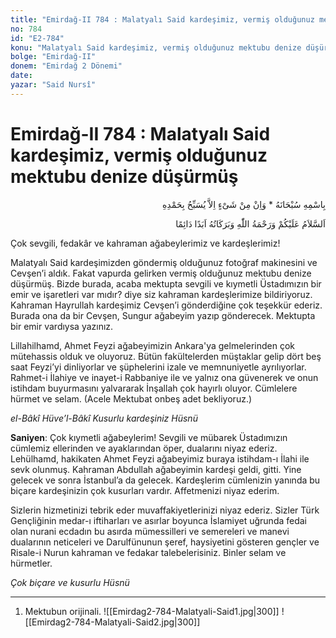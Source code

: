 ```yaml
---
title: "Emirdağ-II 784 : Malatyalı Said kardeşimiz, vermiş olduğunuz mektubu denize düşürmüş"
no: 784
id: "E2-784"
konu: "Malatyalı Said kardeşimiz, vermiş olduğunuz mektubu denize düşürmüş"
bolge: "Emirdağ-II"
donem: "Emirdağ 2 Dönemi"
date: 
yazar: "Said Nursî"
---
```


# Emirdağ-II 784 : Malatyalı Said kardeşimiz, vermiş olduğunuz mektubu denize düşürmüş

<p class="arabic" dir="rtl" title="Meal: “Subhân Allah’ın adıyla” * “Hiçbir şey yoktur ki O'nu hamd ile tesbih etmesin” [İsrâ 17:44]">بِاسْمِهِ سُبْحَانَهُ * وَاِنْ مِنْ شَىْءٍ اِلاَّ يُسَبِّحُ بِحَمْدِهِ</p>

<p class="arabic" dir="rtl" title="Meal: “Allah’ın selâmı, rahmeti ve bereketleri, ebedî ve dâimî olarak üzerinize olsun.”">اَلسَّلاَمُ عَلَيْكُمْ وَرَحْمَةُ اللّٰهِ وَبَرَكَاتُهُ اَبَدًا دَائِمًا</p>

Çok sevgili, fedakâr ve kahraman ağabeylerimiz ve kardeşlerimiz!

Malatyalı Said kardeşimizden göndermiş olduğunuz fotoğraf makinesini ve Cevşen’i aldık. Fakat vapurda gelirken vermiş olduğunuz mektubu denize düşürmüş. Bizde burada, acaba mektupta sevgili ve kıymetli Üstadımızın bir emir ve işaretleri var mıdır? diye siz kahraman kardeşlerimize bildiriyoruz. Kahraman Hayrullah kardeşimiz Cevşen’i gönderdiğine çok teşekkür ederiz. Burada ona da bir Cevşen, Sungur ağabeyim yazıp gönderecek. Mektupta bir emir vardıysa yazınız.

Lillahilhamd, Ahmet Feyzi ağabeyimizin Ankara'ya gelmelerinden çok mütehassis olduk ve oluyoruz. Bütün fakültelerden müştaklar gelip dört beş saat Feyzi’yi dinliyorlar ve şüphelerini izale ve memnuniyetle ayrılıyorlar. Rahmet-i İlahiye ve inayet-i Rabbaniye ile ve yalnız ona güvenerek ve onun istihdam buyurmasını yalvararak İnşallah çok hayırlı oluyor. Cümlelere hürmet ve selam. (Acele Mektubat onbeş adet bekliyoruz.)

*el-Bâkî Hüve’l-Bâkî*
*Kusurlu kardeşiniz*
*Hüsnü*

**Saniyen**: Çok kıymetli ağabeylerim! Sevgili ve mübarek Üstadımızın cümlemiz ellerinden ve ayaklarından öper, dualarını niyaz ederiz. Lehülhamd, hakikaten Ahmet Feyzi ağabeyimiz buraya istihdam-ı İlahi ile sevk olunmuş. Kahraman Abdullah ağabeyimin kardeşi geldi, gitti. Yine gelecek ve sonra İstanbul’a da gelecek. Kardeşlerim cümlenizin yanında bu biçare kardeşinizin çok kusurları vardır. Affetmenizi niyaz ederim.

Sizlerin hizmetinizi tebrik eder muvaffakiyetlerinizi niyaz ederiz. Sizler Türk Gençliğinin medar-ı iftiharları ve asırlar boyunca İslamiyet uğrunda fedai olan nurani ecdadın bu asırda mümessilleri ve semereleri ve manevi dualarının neticeleri ve Darulfünunun şeref, haysiyetini gösteren gençler ve Risale-i Nurun kahraman ve fedakar talebelerisiniz. Binler selam ve hürmetler.

*Çok biçare ve kusurlu*
*Hüsnü*

***

1. Mektubun orijinali.
![[Emirdag2-784-Malatyali-Said1.jpg|300]]
![[Emirdag2-784-Malatyali-Said2.jpg|300]]

